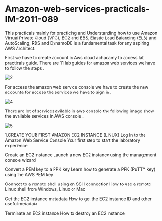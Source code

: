 # Amazon-web-services-practicals-IM-2011-089

This practicals mainly for practicing  and Understanding how to use Amazon Virtual Private Cloud (VPC), EC2 and EBS, Elastic Load Balancing (ELB) and AutoScaling, RDS and DynamoDB is a fundamental task for any aspiring AWS Architect.

 First we have to create account in Aws cloud achadamy to access lab practicals guide.
 There are 11 lab guides for amazon web services we have to follow the steps .
 
 ![2](https://cloud.githubusercontent.com/assets/18344191/16651244/55a93a6c-4460-11e6-9aa2-a927040392a8.PNG)

 For access the amazon web service console we have to create the new accounta for access the services we have to sign in .


![4](https://cloud.githubusercontent.com/assets/18344191/16651564/606e997c-4462-11e6-9cb0-861c372e4176.PNG)

There are lot of services avilable in aws console the following image show the available services in AWS console .

 ![5](https://cloud.githubusercontent.com/assets/18344191/16651565/608ddecc-4462-11e6-87a4-f205ec1ce59e.PNG)

 1.CREATE YOUR FIRST AMAZON EC2 INSTANCE (LINUX)
Log In to the Amazon Web Service Console
Your first step to start the laboratory experience

Create an EC2 instance
Launch a new EC2 instance using the management console wizard.

Convert a PEM key to a PPK key
Learn how to generate a PPK (PuTTY key) using the AWS PEM key

Connect to a remote shell using an SSH connection
How to use a remote Linux shell from Windows, Linux or Mac

Get the EC2 instance metadata
How to get the EC2 instance ID and other useful metadata

Terminate an EC2 instance
How to destroy an EC2 instance




 
